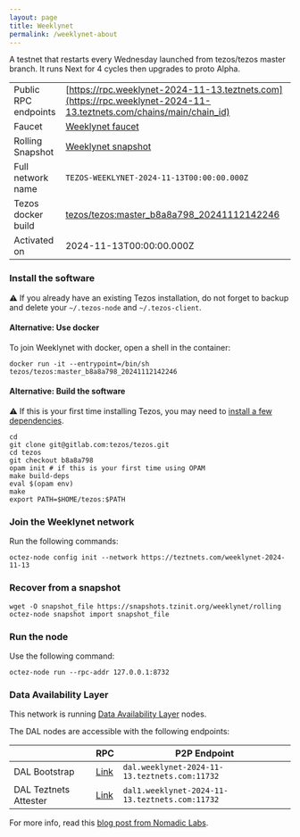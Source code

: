 ```yaml
---
layout: page
title: Weeklynet
permalink: /weeklynet-about
---
```


A testnet that restarts every Wednesday launched from tezos/tezos master branch. It runs Next for 4 cycles then upgrades to proto Alpha.

| | |
|-------|---------------------|
| Public RPC endpoints | [https://rpc.weeklynet-2024-11-13.teztnets.com](https://rpc.weeklynet-2024-11-13.teztnets.com/chains/main/chain_id)<br/> |
| Faucet | [Weeklynet faucet](https://faucet.weeklynet-2024-11-13.teztnets.com) |
| Rolling Snapshot | [Weeklynet snapshot](https://snapshots.tzinit.org/weeklynet/rolling) |
| Full network name | `TEZOS-WEEKLYNET-2024-11-13T00:00:00.000Z` |
| Tezos docker build | [tezos/tezos:master_b8a8a798_20241112142246](https://hub.docker.com/r/tezos/tezos/tags?page=1&ordering=last_updated&name=master_b8a8a798_20241112142246) |
| Activated on | 2024-11-13T00:00:00.000Z |





### Install the software

⚠️  If you already have an existing Tezos installation, do not forget to backup and delete your `~/.tezos-node` and `~/.tezos-client`.



#### Alternative: Use docker

To join Weeklynet with docker, open a shell in the container:

```
docker run -it --entrypoint=/bin/sh tezos/tezos:master_b8a8a798_20241112142246
```


#### Alternative: Build the software

⚠️  If this is your first time installing Tezos, you may need to [install a few dependencies](https://tezos.gitlab.io/introduction/howtoget.html#setting-up-the-development-environment-from-scratch).

```
cd
git clone git@gitlab.com:tezos/tezos.git
cd tezos
git checkout b8a8a798
opam init # if this is your first time using OPAM
make build-deps
eval $(opam env)
make
export PATH=$HOME/tezos:$PATH
```

### Join the Weeklynet network

Run the following commands:

```
octez-node config init --network https://teztnets.com/weeklynet-2024-11-13

```


### Recover from a snapshot

```
wget -O snapshot_file https://snapshots.tzinit.org/weeklynet/rolling
octez-node snapshot import snapshot_file
```


### Run the node

Use the following command:

```
octez-node run --rpc-addr 127.0.0.1:8732
```




### Data Availability Layer

This network is running [Data Availability Layer](https://tezos.gitlab.io/shell/dal.html) nodes.


The DAL nodes are accessible with the following endpoints:

| | RPC | P2P Endpoint |
|------------|---------|--------------|
| DAL Bootstrap | [Link](https://dal-bootstrap-rpc.weeklynet-2024-11-13.teztnets.com/p2p/gossipsub/scores) | `dal.weeklynet-2024-11-13.teztnets.com:11732` |
| DAL Teztnets Attester | [Link](https://dal-attester-rpc.weeklynet-2024-11-13.teztnets.com/p2p/gossipsub/scores) | `dal1.weeklynet-2024-11-13.teztnets.com:11732` |


For more info, read this [blog post from Nomadic Labs](https://research-development.nomadic-labs.com/data-availability-layer-tezos.html).



